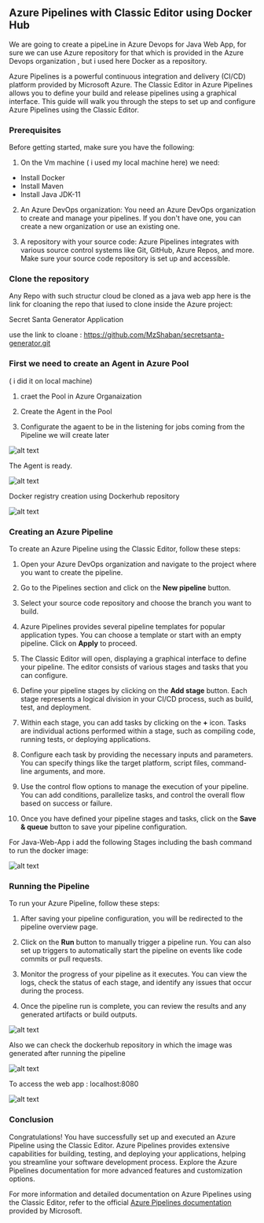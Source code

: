 ## Azure Pipelines with Classic Editor using Docker Hub

We are going to create a pipeLine in Azure Devops for  Java Web App, for sure we can use Azure repository for that which is provided in the Azure Devops organization , but i used here Docker as a repository.

Azure Pipelines is a powerful continuous integration and delivery (CI/CD) platform provided by Microsoft Azure. The Classic Editor in Azure Pipelines allows you to define your build and release pipelines using a graphical interface. This guide will walk you through the steps to set up and configure Azure Pipelines using the Classic Editor.

### Prerequisites

Before getting started, make sure you have the following:

1. On the Vm machine ( i used my local machine here) we need:

- Install Docker
- Install Maven
- Install Java JDK-11

2. An Azure DevOps organization: You need an Azure DevOps organization to create and manage your pipelines. If you don't have one, you can create a new organization or use an existing one.

3. A repository with your source code: Azure Pipelines integrates with various source control systems like Git, GitHub, Azure Repos, and more. Make sure your source code repository is set up and accessible.

### Clone the repository

Any Repo with such structur cloud be cloned as a java web app 
here is the link for cloaning the repo that iused to clone inside the Azure project:

Secret Santa Generator Application

use the link to cloane : https://github.com/MzShaban/secretsanta-generator.git


### First we need to create an Agent in Azure Pool 
( i did it on local machine)

1. craet the Pool in Azure Organaization

2. Create the Agent in the Pool

3. Configurate the agaent to be in the listening for jobs coming from the Pipeline we will create later


![alt text](https://github.com/MzShaban/Devops-projects/blob/main/Images/1.jpg?raw=true)

The Agent is ready.

![alt text](https://github.com/MzShaban/Devops-projects/blob/main/Images/2.jpg?raw=true)

Docker registry creation using Dockerhub repository 

![alt text](https://github.com/MzShaban/Devops-projects/blob/main/Images/dockerreg.png?raw=true)

### Creating an Azure Pipeline

To create an Azure Pipeline using the Classic Editor, follow these steps:

1. Open your Azure DevOps organization and navigate to the project where you want to create the pipeline.

2. Go to the Pipelines section and click on the **New pipeline** button.

3. Select your source code repository and choose the branch you want to build.

4. Azure Pipelines provides several pipeline templates for popular application types. You can choose a template or start with an empty pipeline. Click on **Apply** to proceed.

5. The Classic Editor will open, displaying a graphical interface to define your pipeline. The editor consists of various stages and tasks that you can configure.

6. Define your pipeline stages by clicking on the **Add stage** button. Each stage represents a logical division in your CI/CD process, such as build, test, and deployment.

7. Within each stage, you can add tasks by clicking on the **+** icon. Tasks are individual actions performed within a stage, such as compiling code, running tests, or deploying applications.

8. Configure each task by providing the necessary inputs and parameters. You can specify things like the target platform, script files, command-line arguments, and more.

9. Use the control flow options to manage the execution of your pipeline. You can add conditions, parallelize tasks, and control the overall flow based on success or failure.

10. Once you have defined your pipeline stages and tasks, click on the **Save & queue** button to save your pipeline configuration.

For Java-Web-App i add the following Stages including the bash command to run the docker image:


![alt text](https://github.com/MzShaban/Devops-projects/blob/main/Images/stages.png?raw=true)


### Running the Pipeline

To run your Azure Pipeline, follow these steps:

1. After saving your pipeline configuration, you will be redirected to the pipeline overview page.

2. Click on the **Run** button to manually trigger a pipeline run. You can also set up triggers to automatically start the pipeline on events like code commits or pull requests.

3. Monitor the progress of your pipeline as it executes. You can view the logs, check the status of each stage, and identify any issues that occur during the process.

4. Once the pipeline run is complete, you can review the results and any generated artifacts or build outputs.

![alt text](https://github.com/MzShaban/Devops-projects/blob/main/Images/runpipeline.png?raw=true)

Also we can check the dockerhub repository in which the image was generated after running the pipeline

![alt text](https://github.com/MzShaban/Devops-projects/blob/main/Images/dockerhub.png?raw=true)

To access the web app : localhost:8080

![alt text](https://github.com/MzShaban/Devops-projects/blob/main/Images/webapp.png?raw=true)

### Conclusion

Congratulations! You have successfully set up and executed an Azure Pipeline using the Classic Editor. Azure Pipelines provides extensive capabilities for building, testing, and deploying your applications, helping you streamline your software development process. Explore the Azure Pipelines documentation for more advanced features and customization options.

For more information and detailed documentation on Azure Pipelines using the Classic Editor, refer to the official [Azure Pipelines documentation](https://docs.microsoft.com/azure/devops/pipelines/?view=azure-devops-2022) provided by Microsoft.

